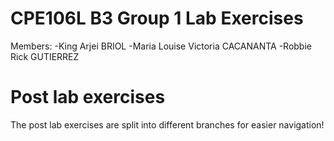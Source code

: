# CPE106L B3 Group 1 Lab Exercises
Members:
-King Arjei BRIOL
-Maria Louise Victoria CACANANTA
-Robbie Rick GUTIERREZ

# Post lab exercises
The post lab exercises are split into different branches for easier navigation!
